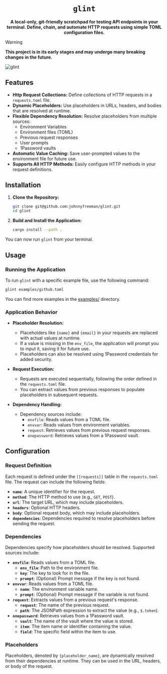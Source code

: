 <div align="center">
  <h1><code>glint</code></h1>

  <p><b>A local-only, git-friendly scratchpad for testing API endpoints in your terminal. Define, chain, and automate HTTP requests using simple TOML configuration files.</b></p>
</div>

> [!WARNING]
> **This project is in its early stages and may undergo many breaking changes in the future.**

![glint](https://github.com/user-attachments/assets/cc81d961-9a4a-4a0b-8703-6e47cced9762)

## Features

- **Http Request Collections:** Define collections of HTTP requests in a `requests.toml` file.
- **Dynamic Placeholders:** Use placeholders in URLs, headers, and bodies that are resolved at runtime.
- **Flexible Dependency Resolution:** Resolve placeholders from multiple sources:
  - Environment Variables
  - Environment files (TOML)
  - Previous request responses
  - User prompts
  - 1Password vaults
- **Automatic Value Caching:** Save user-prompted values to the environment file for future use.
- **Supports All HTTP Methods:** Easily configure HTTP methods in your request definitions.

## Installation

1. **Clone the Repository:**

   ```bash
   git clone git@github.com:johnnyfreeman/glint.git
   cd glint
   ```

2. **Build and Install the Application:**

   ```bash
   cargo install --path .
   ```

You can now run `glint` from your terminal.

## Usage

### Running the Application

To run `glint` with a specific example file, use the following command:

```bash
glint examples/github.toml
```

You can find more examples in the [examples/](examples/) directory.

### Application Behavior

- **Placeholder Resolution:**
  - Placeholders like `{name}` and `{email}` in your requests are replaced with actual values at runtime.
  - If a value is missing in the `env_file`, the application will prompt you to input it, saving it for future use.
  - Placeholders can also be resolved using 1Password credentials for added security.

- **Request Execution:**
  - Requests are executed sequentially, following the order defined in the `requests.toml` file.
  - You can extract values from previous responses to populate placeholders in subsequent requests.

- **Dependency Handling:**
  - Dependency sources include:
    - `envfile`: Reads values from a TOML file.
    - `envvar`: Reads values from environment variables.
    - `request`: Retrieves values from previous request responses.
    - `onepassword`: Retrieves values from a 1Password vault.

## Configuration

### Request Definition

Each request is defined under the `[[requests]]` table in the `requests.toml` file. The request can include the following fields:

- **`name`**: A unique identifier for the request.
- **`method`**: The HTTP method to use (e.g., `GET`, `POST`).
- **`url`**: The target URL, which may include placeholders.
- **`headers`**: Optional HTTP headers.
- **`body`**: Optional request body, which may include placeholders.
- **`dependencies`**: Dependencies required to resolve placeholders before sending the request.

### Dependencies

Dependencies specify how placeholders should be resolved. Supported sources include:

- **`envfile`**: Reads values from a TOML file.
  - **`env_file`**: Path to the environment file.
  - **`key`**: The key to look for in the file.
  - **`prompt`**: (Optional) Prompt message if the key is not found.
- **`envvar`**: Reads values from a TOML file.
  - **`name`**: The environment variable name.
  - **`prompt`**: (Optional) Prompt message if the variable is not found.
- **`request`**: Extracts values from a previous request's response.
  - **`request`**: The name of the previous request.
  - **`path`**: The JSONPath expression to extract the value (e.g., `$.token`).
- **`onepassword`**: Retrieves values from a 1Password vault.
  - **`vault`**: The name of the vault where the value is stored.
  - **`item`**: The item name or identifier containing the value.
  - **`field`**: The specific field within the item to use.

### Placeholders

Placeholders, denoted by `{placeholder_name}`, are dynamically resolved from their dependencies at runtime. They can be used in the URL, headers, or body of the request.
